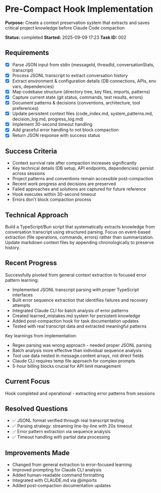 # Pre-Compact Hook Implementation

**Purpose:** Create a context preservation system that extracts and saves critical project knowledge before Claude Code compaction

**Status:** completed
**Started:** 2025-09-09 17:23
**Task ID:** 002

## Requirements
- [x] Parse JSON input from stdin (messageId, threadId, conversationStats, transcript)
- [x] Process JSONL transcript to extract conversation history
- [x] Extract environment & configuration details (DB connections, APIs, env vars, dependencies)
- [x] Map codebase structure (directory tree, key files, imports, patterns)
- [x] Capture current state (git status, commands, test results, errors)
- [x] Document patterns & decisions (conventions, architecture, tool preferences)
- [x] Update persistent context files (code_index.md, system_patterns.md, decision_log.md, progress_log.md)
- [x] Implement 30-second timeout handling
- [x] Add graceful error handling to not block compaction
- [x] Return JSON response with success status

## Success Criteria
- Context survival rate after compaction increases significantly
- Key technical details (DB setup, API endpoints, dependencies) persist across sessions
- Project patterns and conventions remain accessible post-compaction
- Recent work progress and decisions are preserved
- Failed approaches and solutions are captured for future reference
- Hook executes within 30-second timeout
- Errors don't block compaction process

## Technical Approach
Build a TypeScript/Bun script that systematically extracts knowledge from conversation transcript using structured parsing. Focus on event-based extraction (file operations, commands, errors) rather than summarization. Update markdown context files by appending chronologically to preserve history.

## Recent Progress

Successfully pivoted from general context extraction to focused error pattern learning:
- Implemented JSONL transcript parsing with proper TypeScript interfaces
- Built error sequence extraction that identifies failures and recovery attempts
- Integrated Claude CLI for batch analysis of error patterns
- Created learned_mistakes.md system for persistent knowledge
- Added post-compaction hook for task documentation updates
- Tested with real transcript data and extracted meaningful patterns

Key learnings from implementation:
- Regex parsing was wrong approach - needed proper JSONL parsing
- Batch analysis more effective than individual sequence analysis
- Tool use data nested in message.content arrays, not direct fields
- Claude CLI requires temp file approach for complex prompts
- 5-hour billing blocks crucial for API limit management

## Current Focus
Hook completed and operational - extracting error patterns from sessions

## Resolved Questions
- ✅ JSONL format verified through real transcript testing
- ✅ Parsing strategy: streaming line-by-line with 20s timeout
- ✅ Error pattern extraction via sequence analysis
- ✅ Timeout handling with partial data processing

## Improvements Made
- Changed from general extraction to error-focused learning
- Improved prompting for Claude CLI analysis
- Added human-readable command formatting
- Integrated with CLAUDE.md via @imports
- Added post-compaction documentation updates